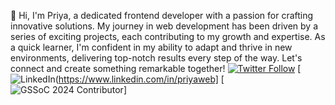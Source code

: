 👋 Hi, I'm Priya, a dedicated frontend developer with a passion for crafting innovative solutions. My journey in web development has been driven by a series of exciting projects, each contributing to my growth and expertise.
As a quick learner, I'm confident in my ability to adapt and thrive in new environments, delivering top-notch results every step of the way. Let's connect and create something remarkable together!
[![Twitter Follow](https://img.shields.io/twitter/follow/huhpriya?style=social)](https://twitter.com/huhpriya) [![LinkedIn](https://img.shields.io/badge/LinkedIn-Connect-blue?style=flat-square&logo=linkedin)(https://www.linkedin.com/in/priyaweb]  [![GSSoC 2024 Contributor](https://img.shields.io/badge/GSSoC_2024-Contributor-brightgreen)]

